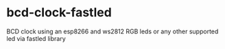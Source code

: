 # bcd-clock-fastled
BCD clock using an esp8266 and ws2812 RGB leds or any other supported led via fastled library
